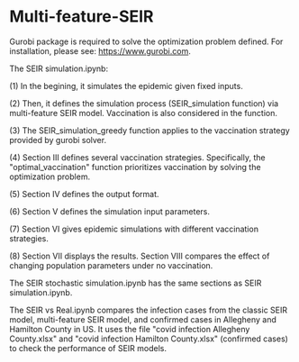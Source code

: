 # Multi-feature-SEIR

Gurobi package is required to solve the optimization problem defined. For installation, please see: https://www.gurobi.com.

The SEIR simulation.ipynb:

(1) In the begining, it simulates the epidemic given fixed inputs. 

(2) Then, it defines the simulation process (SEIR_simulation function) via multi-feature SEIR model. Vaccination is also considered in the function. 

(3) The SEIR_simulation_greedy function applies to the vaccination strategy provided by gurobi solver. 

(4) Section III defines several vaccination strategies. Specifically, the "optimal_vaccination" function prioritizes vaccination by solving the optimization problem.

(5) Section IV defines the output format. 

(6) Section V defines the simulation input parameters. 

(7) Section VI gives epidemic simulations with different vaccination strategies. 

(8) Section VII displays the results. Section VIII compares the effect of changing population parameters under no vaccination.


The SEIR stochastic simulation.ipynb has the same sections as SEIR simulation.ipynb.


The SEIR vs Real.ipynb compares the infection cases from the classic SEIR model, multi-feature SEIR model, and confirmed cases in Allegheny and Hamilton County in US. It uses the file "covid infection Allegheny County.xlsx" and "covid infection Hamilton County.xlsx" (confirmed cases) to check the performance of SEIR models.
